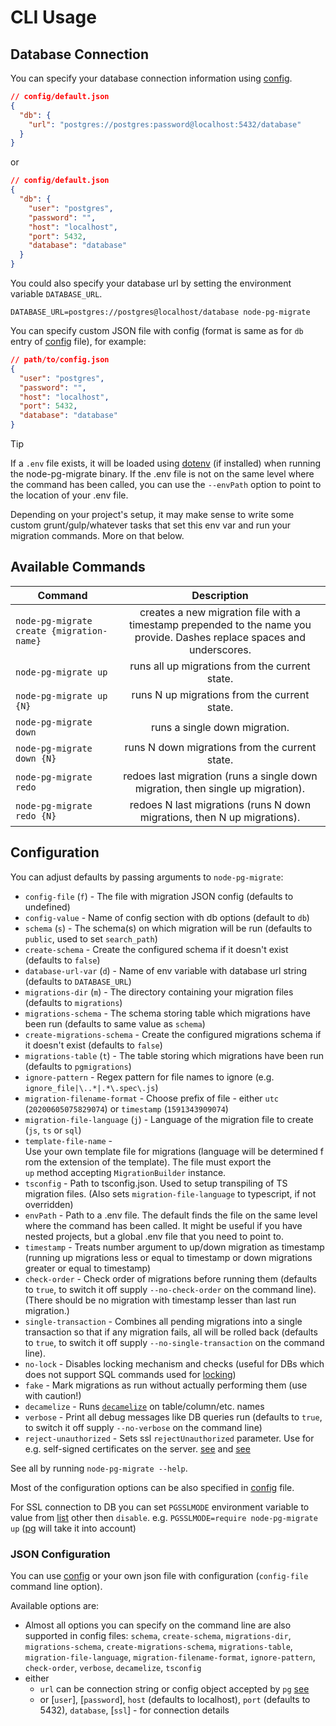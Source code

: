 # CLI Usage

## Database Connection

You can specify your database connection information using [config](https://www.npmjs.com/package/config).

```json
// config/default.json
{
  "db": {
    "url": "postgres://postgres:password@localhost:5432/database"
  }
}
```

or

```json
// config/default.json
{
  "db": {
    "user": "postgres",
    "password": "",
    "host": "localhost",
    "port": 5432,
    "database": "database"
  }
}
```

You could also specify your database url by setting the environment variable `DATABASE_URL`.

```
DATABASE_URL=postgres://postgres@localhost/database node-pg-migrate
```

You can specify custom JSON file with config (format is same as for `db` entry of [config](https://www.npmjs.com/package/config) file), for example:

```json
// path/to/config.json
{
  "user": "postgres",
  "password": "",
  "host": "localhost",
  "port": 5432,
  "database": "database"
}
```

> [!TIP]
> If a `.env` file exists, it will be loaded using [dotenv](https://www.npmjs.com/package/dotenv) (if installed) when running the node-pg-migrate binary. If the .env file is not on the same level where the command has been called, you can use the `--envPath` option to point to the location of your .env file.

Depending on your project's setup, it may make sense to write some custom grunt/gulp/whatever tasks that set this env var and run your migration commands. More on that below.

## Available Commands

| Command                                   |                                                       Description                                                       |
| ----------------------------------------- | :---------------------------------------------------------------------------------------------------------------------: |
| `node-pg-migrate create {migration-name}` | creates a new migration file with a timestamp prepended to the name you provide. Dashes replace spaces and underscores. |
| `node-pg-migrate up`                      |                                     runs all up migrations from the current state.                                      |
| `node-pg-migrate up {N}`                  |                                      runs N up migrations from the current state.                                       |
| `node-pg-migrate down`                    |                                              runs a single down migration.                                              |
| `node-pg-migrate down {N}`                |                                     runs N down migrations from the current state.                                      |
| `node-pg-migrate redo`                    |                     redoes last migration (runs a single down migration, then single up migration).                     |
| `node-pg-migrate redo {N}`                |                        redoes N last migrations (runs N down migrations, then N up migrations).                         |

## Configuration

You can adjust defaults by passing arguments to `node-pg-migrate`:

- `config-file` (`f`) - The file with migration JSON config (defaults to undefined)
- `config-value` - Name of config section with db options (default to `db`)
- `schema` (`s`) - The schema(s) on which migration will be run (defaults to `public`, used to set `search_path`)
- `create-schema` - Create the configured schema if it doesn't exist (defaults to `false`)
- `database-url-var` (`d`) - Name of env variable with database url string (defaults to `DATABASE_URL`)
- `migrations-dir` (`m`) - The directory containing your migration files (defaults to `migrations`)
- `migrations-schema` - The schema storing table which migrations have been run (defaults to same value as `schema`)
- `create-migrations-schema` - Create the configured migrations schema if it doesn't exist (defaults to `false`)
- `migrations-table` (`t`) - The table storing which migrations have been run (defaults to `pgmigrations`)
- `ignore-pattern` - Regex pattern for file names to ignore (e.g. `ignore_file|\..*|.*\.spec\.js`)
- `migration-filename-format` - Choose prefix of file - either `utc` (`20200605075829074`) or `timestamp` (`1591343909074`)
- `migration-file-language` (`j`) - Language of the migration file to create (`js`, `ts` or `sql`)
- `template-file-name` - Use your own template file for migrations (language will be determined from the extension of the template). The file must export the `up` method accepting `MigrationBuilder` instance.
- `tsconfig` - Path to tsconfig.json. Used to setup transpiling of TS migration files. (Also sets `migration-file-language` to typescript, if not overridden)
- `envPath` - Path to a .env file. The default finds the file on the same level where the command has been called. It might be useful if you have nested projects, but a global .env file that you need to point to.
- `timestamp` - Treats number argument to up/down migration as timestamp (running up migrations less or equal to timestamp or down migrations greater or equal to timestamp)
- `check-order` - Check order of migrations before running them (defaults to `true`, to switch it off supply `--no-check-order` on the command line).
  (There should be no migration with timestamp lesser than last run migration.)
- `single-transaction` - Combines all pending migrations into a single transaction so that if any migration fails, all will be rolled back (defaults to `true`, to switch it off supply `--no-single-transaction` on the command line).
- `no-lock` - Disables locking mechanism and checks (useful for DBs which does not support SQL commands used for [locking](/migrations/#locking))
- `fake` - Mark migrations as run without actually performing them (use with caution!)
- `decamelize` - Runs [`decamelize`](https://github.com/salsita/node-pg-migrate/blob/main/src/utils/decamelize.ts) on table/column/etc. names
- `verbose` - Print all debug messages like DB queries run (defaults to `true`, to switch it off supply `--no-verbose` on the command line)
- `reject-unauthorized` - Sets ssl `rejectUnauthorized` parameter. Use for e.g. self-signed certificates on the server. [see](https://node-postgres.com/announcements#2020-02-25) and [see](https://github.com/brianc/node-postgres/issues/2009)

See all by running `node-pg-migrate --help`.

Most of the configuration options can be also specified in [config](https://www.npmjs.com/package/config) file.

For SSL connection to DB you can set `PGSSLMODE` environment variable to value from [list](https://www.postgresql.org/docs/current/static/libpq-connect.html#LIBPQ-CONNECT-SSLMODE) other then `disable`.
e.g. `PGSSLMODE=require node-pg-migrate up` ([pg](https://github.com/brianc/node-postgres/blob/main/CHANGELOG.md#v260) will take it into account)

### JSON Configuration

You can use [config](https://www.npmjs.com/package/config) or your own json file with configuration (`config-file` command line option).

Available options are:

- Almost all options you can specify on the command line are also supported in config files: `schema`, `create-schema`, `migrations-dir`, `migrations-schema`, `create-migrations-schema`, `migrations-table`, `migration-file-language`, `migration-filename-format`, `ignore-pattern`, `check-order`, `verbose`, `decamelize`, `tsconfig`
- either
  - `url` can be connection string or config object accepted by `pg` [see](https://node-postgres.com/features/connecting#Programmatic)
  - or [`user`], [`password`], `host` (defaults to localhost), `port` (defaults to 5432), `database`, [`ssl`] - for connection details
